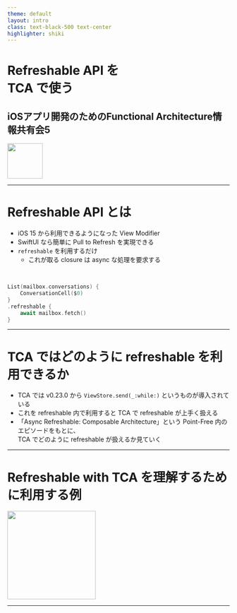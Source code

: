 ```yaml
---
theme: default
layout: intro
class: text-black-500 text-center
highlighter: shiki
---
```


# Refreshable API を<br />TCA で使う
## iOSアプリ開発のためのFunctional Architecture情報共有会5

<div class="abs-br m-6">
  <img src="/images/kalupas226.png" width=80>
</div>

---

# Refreshable API とは

- iOS 15 から利用できるようになった View Modifier
- SwiftUI なら簡単に Pull to Refresh を実現できる
- `refreshable` を利用するだけ
  - これが取る closure は async な処理を要求する

<br/>

```swift
List(mailbox.conversations) {
    ConversationCell($0)
}
.refreshable {
    await mailbox.fetch()
}
```
---

# TCA ではどのように refreshable を利用できるか

- TCA では v0.23.0 から `ViewStore.send(_:while:)` というものが導入されている
- これを refreshable 内で利用すると TCA で refreshable が上手く扱える
- 「Async Refreshable: Composable Architecture」という Point-Free 内のエピソードをもとに、<br />TCA でどのように refreshable が扱えるか見ていく

---

# Refreshable with TCA を理解するために利用する例

<div class="flex justify-center mt-5">
  <img src="/images/refreshable.gif" width=200>
</div>

---
